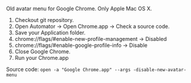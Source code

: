 Old avatar menu for Google Chrome. Only Apple Mac OS X.

1. Checkout git repository.
2. Open Automator -> Open Chrome.app -> Check a source code.
3. Save your Application folder.
4. chrome://flags/#enable-new-profile-management -> Disabled
5. chrome://flags/#enable-google-profile-info -> Disable
6. Close Google Chrome.
7. Run your Chrome.app

Source code:
```open -a "Google Chrome.app" --args -disable-new-avatar-menu```
